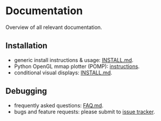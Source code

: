 # Documentation #

Overview of all relevant documentation.

## Installation ##

- generic install instructions & usage: [INSTALL.md](INSTALL.md).
- Python OpenGL mmap plotter (POMP): [instructions](python/OpenGLPlotting/pomp/docs/INSTALL.md).
- conditional visual displays: [INSTALL.md](matlab/psychophysics-example/INSTALL.md).

## Debugging ##

- frequently asked questions: [FAQ.md](FAQ.md).
- bugs and feature requests: please submit to [issue tracker][Bugs].


[Bugs]: https://github.com/StimOMatic/StimOMatic/issues

